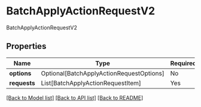 # BatchApplyActionRequestV2

BatchApplyActionRequestV2

## Properties
| Name | Type | Required | Description |
| ------------ | ------------- | ------------- | ------------- |
**options** | Optional[BatchApplyActionRequestOptions] | No |  |
**requests** | List[BatchApplyActionRequestItem] | Yes |  |


[[Back to Model list]](../../../README.md#models-v1-link) [[Back to API list]](../../README.md#documentation-for-api-endpoints) [[Back to README]](../../README.md)
